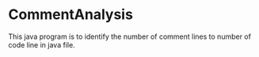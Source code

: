 # CommentAnalysis
This java program is to identify the number of comment lines to number of code line in java file.
